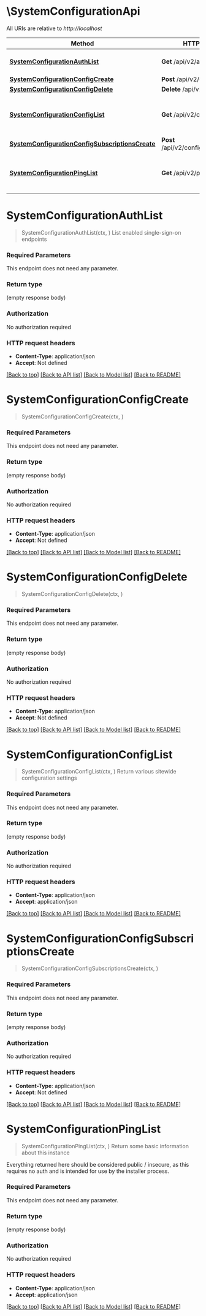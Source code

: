# \SystemConfigurationApi

All URIs are relative to *http://localhost*

Method | HTTP request | Description
------------- | ------------- | -------------
[**SystemConfigurationAuthList**](SystemConfigurationApi.md#SystemConfigurationAuthList) | **Get** /api/v2/auth/ | List enabled single-sign-on endpoints
[**SystemConfigurationConfigCreate**](SystemConfigurationApi.md#SystemConfigurationConfigCreate) | **Post** /api/v2/config/ | 
[**SystemConfigurationConfigDelete**](SystemConfigurationApi.md#SystemConfigurationConfigDelete) | **Delete** /api/v2/config/ | 
[**SystemConfigurationConfigList**](SystemConfigurationApi.md#SystemConfigurationConfigList) | **Get** /api/v2/config/ | Return various sitewide configuration settings
[**SystemConfigurationConfigSubscriptionsCreate**](SystemConfigurationApi.md#SystemConfigurationConfigSubscriptionsCreate) | **Post** /api/v2/config/subscriptions/ | 
[**SystemConfigurationPingList**](SystemConfigurationApi.md#SystemConfigurationPingList) | **Get** /api/v2/ping/ | Return some basic information about this instance


# **SystemConfigurationAuthList**
> SystemConfigurationAuthList(ctx, )
List enabled single-sign-on endpoints



### Required Parameters
This endpoint does not need any parameter.

### Return type

 (empty response body)

### Authorization

No authorization required

### HTTP request headers

 - **Content-Type**: application/json
 - **Accept**: Not defined

[[Back to top]](#) [[Back to API list]](../README.md#documentation-for-api-endpoints) [[Back to Model list]](../README.md#documentation-for-models) [[Back to README]](../README.md)

# **SystemConfigurationConfigCreate**
> SystemConfigurationConfigCreate(ctx, )


### Required Parameters
This endpoint does not need any parameter.

### Return type

 (empty response body)

### Authorization

No authorization required

### HTTP request headers

 - **Content-Type**: application/json
 - **Accept**: Not defined

[[Back to top]](#) [[Back to API list]](../README.md#documentation-for-api-endpoints) [[Back to Model list]](../README.md#documentation-for-models) [[Back to README]](../README.md)

# **SystemConfigurationConfigDelete**
> SystemConfigurationConfigDelete(ctx, )


### Required Parameters
This endpoint does not need any parameter.

### Return type

 (empty response body)

### Authorization

No authorization required

### HTTP request headers

 - **Content-Type**: application/json
 - **Accept**: Not defined

[[Back to top]](#) [[Back to API list]](../README.md#documentation-for-api-endpoints) [[Back to Model list]](../README.md#documentation-for-models) [[Back to README]](../README.md)

# **SystemConfigurationConfigList**
> SystemConfigurationConfigList(ctx, )
Return various sitewide configuration settings



### Required Parameters
This endpoint does not need any parameter.

### Return type

 (empty response body)

### Authorization

No authorization required

### HTTP request headers

 - **Content-Type**: application/json
 - **Accept**: application/json

[[Back to top]](#) [[Back to API list]](../README.md#documentation-for-api-endpoints) [[Back to Model list]](../README.md#documentation-for-models) [[Back to README]](../README.md)

# **SystemConfigurationConfigSubscriptionsCreate**
> SystemConfigurationConfigSubscriptionsCreate(ctx, )


### Required Parameters
This endpoint does not need any parameter.

### Return type

 (empty response body)

### Authorization

No authorization required

### HTTP request headers

 - **Content-Type**: application/json
 - **Accept**: Not defined

[[Back to top]](#) [[Back to API list]](../README.md#documentation-for-api-endpoints) [[Back to Model list]](../README.md#documentation-for-models) [[Back to README]](../README.md)

# **SystemConfigurationPingList**
> SystemConfigurationPingList(ctx, )
Return some basic information about this instance

 Everything returned here should be considered public / insecure, as this requires no auth and is intended for use by the installer process.

### Required Parameters
This endpoint does not need any parameter.

### Return type

 (empty response body)

### Authorization

No authorization required

### HTTP request headers

 - **Content-Type**: application/json
 - **Accept**: application/json

[[Back to top]](#) [[Back to API list]](../README.md#documentation-for-api-endpoints) [[Back to Model list]](../README.md#documentation-for-models) [[Back to README]](../README.md)

